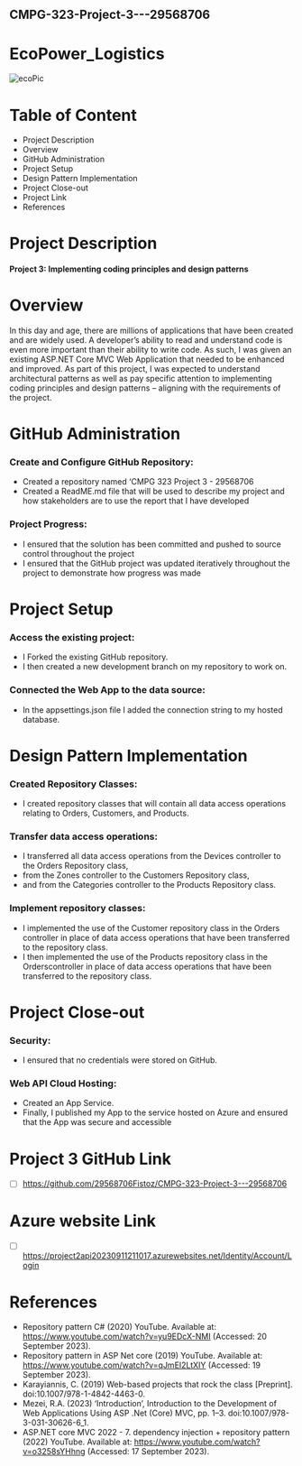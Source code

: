 ## CMPG-323-Project-3---29568706

# EcoPower_Logistics
![ecoPic](https://github.com/29568706Fistoz/CMPG-323-Project-3---29568706/assets/141215973/c8882f53-a128-4c8f-bafd-3c01c50223c1)


# Table of Content
- Project Description
- Overview
- GitHub Administration
- Project Setup
- Design Pattern Implementation
- Project Close-out
- Project Link
- References


# Project Description
#### Project 3: Implementing coding principles and design patterns


# Overview
 In this day and age, there are millions of applications that have been created and are widely used. A developer’s ability to read and understand code is even more important than their ability to write code. As such, I was given an existing ASP.NET Core MVC Web Application that needed to be enhanced and improved. 
As part of this project, I was expected to understand architectural patterns as well as pay specific attention to implementing coding principles and design patterns – aligning with the requirements of the project. 



# GitHub Administration
### Create and Configure GitHub Repository:
- Created a repository named ‘CMPG 323 Project 3 - 29568706
- Created a ReadME.md file that will be used to describe my project and how stakeholders are to use the report that I have developed
  
### Project Progress:
- I ensured that the solution has been committed and pushed to source control throughout the project
- I ensured that the GitHub project was updated iteratively throughout the project to demonstrate how progress was made


# Project Setup
### Access the existing project:
- I Forked the existing GitHub repository.
- I then created a new development branch on my repository to work on.

### Connected the Web App to the data source:
- In the appsettings.json file I added the connection string to my hosted database.



# Design Pattern Implementation
### Created Repository Classes:
- I created repository classes that will contain all data access operations relating to Orders, Customers, and Products.
  
### Transfer data access operations:
- I transferred all data access operations from the Devices controller to the Orders Repository class,
- from the Zones controller to the Customers Repository class,
- and from the Categories controller to the Products Repository class.

### Implement repository classes:
- I implemented the use of the Customer repository class in the Orders controller in place of data access operations that have been transferred to the repository class.
- I then implemented the use of the Products repository class in the Orderscontroller in place of data access operations that have been transferred to the repository class.


# Project Close-out
### Security:
- I ensured that no credentials were stored on GitHub.
  
### Web API Cloud Hosting:
- Created an App Service.
- Finally, I published my App to the service hosted on Azure and ensured that the App was secure and accessible

# Project 3 GitHub Link
- [ ] https://github.com/29568706Fistoz/CMPG-323-Project-3---29568706

# Azure website Link
- [ ] https://project2api20230911211017.azurewebsites.net/Identity/Account/Login

# References
- Repository pattern C# (2020) YouTube. Available at: https://www.youtube.com/watch?v=yu9EDcX-NMI (Accessed: 20 September 2023).
- Repository pattern in ASP Net core (2019) YouTube. Available at: https://www.youtube.com/watch?v=qJmEI2LtXIY (Accessed: 19 September 2023).
- Karayiannis, C. (2019) Web-based projects that rock the class [Preprint]. doi:10.1007/978-1-4842-4463-0.
- Mezei, R.A. (2023) ‘Introduction’, Introduction to the Development of Web Applications Using ASP .Net (Core) MVC, pp. 1–3. doi:10.1007/978-3-031-30626-6_1.
- ASP.NET core MVC 2022 - 7. dependency injection + repository pattern (2022) YouTube. Available at: https://www.youtube.com/watch?v=o3258sYHhng (Accessed: 17 September 2023). 
